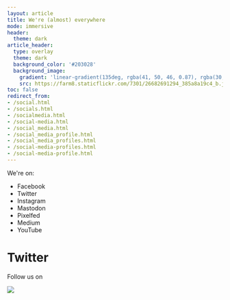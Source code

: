 ```yaml
---
layout: article
title: We're (almost) everywhere
mode: immersive
header:
  theme: dark
article_header:
  type: overlay
  theme: dark
  background_color: '#203028'
  background_image:
    gradient: 'linear-gradient(135deg, rgba(41, 50, 46, 0.87), rgba(30, 16, 30, 0.4))'
    src: https://farm8.staticflickr.com/7301/26682691294_385a8a19c4_b.jpg
toc: false
redirect_from:
- /social.html
- /socials.html
- /socialmedia.html
- /social-media.html
- /social_media.html
- /social_media_profile.html
- /social_media_profiles.html
- /social-media-profiles.html
- /social-media-profile.html
---
```


We're on:

* Facebook
* Twitter
* Instagram
* Mastodon
* Pixelfed
* Medium
* YouTube

# Twitter

Follow us on 


<a href="https://mastodon.social/@digitalrights">
  <div class="card card--clickable">
    <div class="card__image">
      <img class="image" src="https://source.joinmastodon.org/uploads/-/system/group/avatar/3/mastodon_logo.png"/>
    </div>
  </div> </a>


